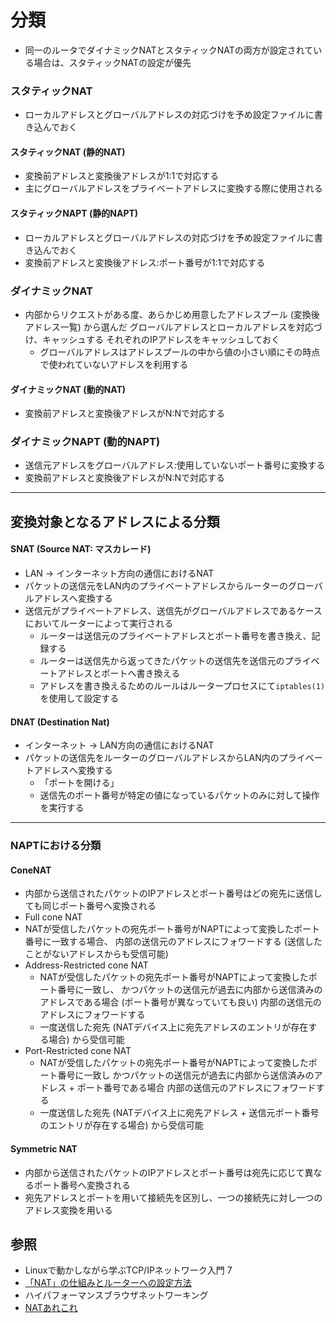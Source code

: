 # 分類
- 同一のルータでダイナミックNATとスタティックNATの両方が設定されている場合は、スタティックNATの設定が優先

### スタティックNAT
- ローカルアドレスとグローバルアドレスの対応づけを予め設定ファイルに書き込んでおく

#### スタティックNAT (静的NAT)
- 変換前アドレスと変換後アドレスが1:1で対応する
- 主にグローバルアドレスをプライベートアドレスに変換する際に使用される

#### スタティックNAPT (静的NAPT)
- ローカルアドレスとグローバルアドレスの対応づけを予め設定ファイルに書き込んでおく
- 変換前アドレスと変換後アドレス:ポート番号が1:1で対応する

### ダイナミックNAT
- 内部からリクエストがある度、あらかじめ用意したアドレスプール (変換後アドレス一覧) から選んだ
  グローバルアドレスとローカルアドレスを対応づけ、キャッシュする
  それぞれのIPアドレスをキャッシュしておく
  - グローバルアドレスはアドレスプールの中から値の小さい順にその時点で使われていないアドレスを利用する

#### ダイナミックNAT (動的NAT)
- 変換前アドレスと変換後アドレスがN:Nで対応する

### ダイナミックNAPT (動的NAPT)
- 送信元アドレスをグローバルアドレス:使用していないポート番号に変換する
- 変換前アドレスと変換後アドレスがN:Nで対応する

---

## 変換対象となるアドレスによる分類
#### SNAT (Source NAT: マスカレード)
- LAN -> インターネット方向の通信におけるNAT
- パケットの送信元をLAN内のプライベートアドレスからルーターのグローバルアドレスへ変換する
- 送信元がプライベートアドレス、送信先がグローバルアドレスであるケースにおいてルーターによって実行される
  - ルーターは送信元のプライベートアドレスとポート番号を書き換え、記録する
  - ルーターは送信先から返ってきたパケットの送信先を送信元のプライベートアドレスとポートへ書き換える
  - アドレスを書き換えるためのルールはルータープロセスにて`iptables(1)`を使用して設定する

#### DNAT (Destination Nat)
- インターネット -> LAN方向の通信におけるNAT
- パケットの送信先をルーターのグローバルアドレスからLAN内のプライベートアドレスへ変換する
  - 「ポートを開ける」
  - 送信先のポート番号が特定の値になっているパケットのみに対して操作を実行する

---

### NAPTにおける分類
#### ConeNAT
- 内部から送信されたパケットのIPアドレスとポート番号はどの宛先に送信しても同じポート番号へ変換される
-  Full cone NAT
  - NATが受信したパケットの宛先ポート番号がNAPTによって変換したポート番号に一致する場合、
    内部の送信元のアドレスにフォワードする (送信したことがないアドレスからも受信可能)
- Address-Restricted cone NAT
  - NATが受信したパケットの宛先ポート番号がNAPTによって変換したポート番号に一致し、
    かつパケットの送信元が過去に内部から送信済みのアドレスである場合 (ポート番号が異なっていても良い)
    内部の送信元のアドレスにフォワードする
  - 一度送信した宛先 (NATデバイス上に宛先アドレスのエントリが存在する場合) から受信可能
- Port-Restricted cone NAT
  - NATが受信したパケットの宛先ポート番号がNAPTによって変換したポート番号に一致し
    かつパケットの送信元が過去に内部から送信済みのアドレス + ポート番号である場合
    内部の送信元のアドレスにフォワードする
  - 一度送信した宛先 (NATデバイス上に宛先アドレス + 送信元ポート番号のエントリが存在する場合) から受信可能

#### Symmetric NAT
- 内部から送信されたパケットのIPアドレスとポート番号は宛先に応じて異なるポート番号へ変換される
- 宛先アドレスとポートを用いて接続先を区別し、一つの接続先に対し一つのアドレス変換を用いる

## 参照
- Linuxで動かしながら学ぶTCP/IPネットワーク入門 7
- [「NAT」の仕組みとルーターへの設定方法 ](https://www.atmarkit.co.jp/ait/articles/1512/03/news018.html)
- ハイパフォーマンスブラウザネットワーキング
- [NATあれこれ](https://tech.zms.co.jp/nat%E3%81%82%E3%82%8C%E3%81%93%E3%82%8C/)
